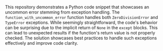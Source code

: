 This repository demonstrates a Python code snippet that showcases an uncommon error stemming from exception handling.  The `function_with_uncommon_error` function handles both `ZeroDivisionError` and `TypeError` exceptions. While seemingly straightforward, the code's behavior can be surprising due to the implicit return of `None` in the `except` blocks. This can lead to unexpected results if the function's return value is not properly checked. The solution showcases best practices to handle such exceptions effectively and improve code clarity. 